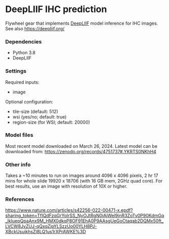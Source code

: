 # DeepLIIF IHC prediction

Flywheel gear that implements [DeepLIIF](https://github.com/nadeemlab/DeepLIIF/tree/main) model inference for IHC images. See also https://deepliif.org/

### Dependencies

- Python 3.8
- DeepLIIF

### Settings

Required inputs:
- image

Optional configuration:
- tile-size (default: 512)
- wsi (yes/no; default: true)
- region-size (for WSI; default: 20000)

### Model files

Most recent model downloaded on March 26, 2024. Latest model can be downloaded from: https://zenodo.org/records/4751737#.YKRTS0NKhH4

### Other info

Takes a ~10 minutes to run on images around 4096 x 4096 pixels, 2 hr 17 mins for whole slide 19920 x 18706 (with 16 GB mem, 2GHz quad core). For best results, use an image with resolution of 10X or higher.

### References

https://www.nature.com/articles/s42256-022-00471-x.epdf?sharing_token=TfIQdFzqGrYolrSS_NyOJtRgN0jAjWel9jnR3ZoTv0P90KdmGq_lkIuepQpaAnx9M_HMX0dkqP8OF91EhA0P9AAsgUeGoCtaqab2DQMx50ft_LVCW8JvZUJ-qQxqZjpYLSzzUo00YLH8PJ-XBckUsuikhsZl8LQ1us1rXPrAWKE%3D
